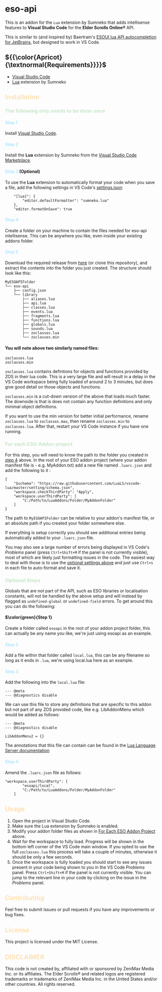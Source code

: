 <h1 style="color: Apricot;">eso-api</h1>

This is an addon for the `Lua` extension by Sumneko that adds intellisense features to **Visual Studio Code** for the **Elder Scrolls Online®** API.

This is similar to (and inspired by) Baertram's [ESOUI lua API autocompletion for JetBrains](https://www.esoui.com/downloads/info2654-ESOUIluaAPIautocompletionforJetBrainsIntelliJIDEAIDEEmmyLuapluginesouisourcessearch.html), but designed to work in VS Code.

## ${{\color{Apricot}{\textnormal{Requirements}}}}$

- [Visual Studio Code](https://code.visualstudio.com/)
- [Lua](https://marketplace.visualstudio.com/items?itemName=sumneko.lua) extension by Sumneko

## <font color="#FFE0B2">Installation</font>

### <font color="#C8E6C9">The following only needs to be done once</font>
#### <font color="#B3E5FC">Step 1</font>
Install [Visual Studio Code](https://code.visualstudio.com/).
#### <font color="#B3E5FC">Step 2</font>
Install the **Lua** extension by Sumneko from the [Visual Studio Code Marketplace](https://marketplace.visualstudio.com/items?itemName=sumneko.lua).
#### <font color="#B3E5FC">Step 3</font> (Optional)
To use the **Lua** extension to automatically format your code when you save a file, add the following settings in VS Code's [settings.json](https://code.visualstudio.com/docs/editor/settings#_settings-json-file):

```
    "[lua]": {
        "editor.defaultFormatter": "sumneko.lua"
    },
    "editor.formatOnSave": true
```
#### <font color="#B3E5FC">Step 4</font>
Create a folder on your machine to contain the files needed for eso-api intellisense. This can be anywhere you like, even inside your existing addons folder.
#### <font color="#B3E5FC">Step 5</font>
Download the required release from [here](https://github.com/Flat-Badger-1971/eso-api/releases) (or clone this repository), and extract the contents into the folder you just created. The structure should look like this:
```
MyESOAPIFolder
└── eso-api
    ├── config.json
    └── library
        ├── aliases.lua
        ├── api.lua
        ├── classes.lua
        ├── events.lua
        ├── fragments.lua
        ├── functions.lua
        ├── globals.lua
        ├── sounds.lua
        ├── zoclasses.lua
        └── zoclasses.min
```
#### You will note above two similarly named files:
```
zoclasses.lua
zoclasses.min
```
`zoclasses.lua` contains defintions for objects and functions provided by ZOS in their lua code. This is a very large file and will result in a delay in the VS Code workspace being fully loaded of around 2 to 3 minutes, but does give good detail on those objects and functions.

`zoclasses.min` is a cut-down version of the above that loads much faster. The downside is that is does not contain any function definitions and only minimal object definitions.

If you want to use the min version for better initial performance, rename `zoclasses.lua` to `zoclasses.max`, then rename `zoclasses.min` to `zoclasses.lua`. After that, restart your VS Code instance if you have one running.

### <font color="#C8E6C9">For each ESO Addon project</font>

For this step, you will need to know the path to the folder you created in [step 4](#step-4) above. In the root of your ESO addon project (where your addon manifest file is - e.g. MyAddon.txt) add a new file named `.luarc.json` and add the following to it :
```
{
    "$schema": "https://raw.githubusercontent.com/LuaLS/vscode-lua/master/setting/schema.json",
    "workspace.checkThirdParty": "Apply",
    "workspace.userThirdParty": [
        "C:/Path/to/LuaAddons/Folder/MyAddonFolder"
    ]
}
```
The path to `MyESOAPIFolder` can be relative to your addon's manifest file, or an absolute path if you created your folder somewhere else. 

If everything is setup correctly you should see additional entries being automatically added to your `.luarc.json` file.

You may also see a large number of errors being displayed in VS Code's *Problems* panel (press `Ctrl+Shift+M` if the panel is not currently visible), most of which are likely just formatting issues in the code. The easiest way to deal with those is to use the [optional settings above](#step-3-optional) and just use `Ctrl+s` in each file to auto-format and save it.

### <font color="#C8E6C9">Optional Steps</font>
Globals that are not part of the API, such as ESO libraries or localisation constants, will not be handled by the above setup and will instead by flagged as `undefined-global` or `undefined-field` errors. To get around this you can do the following:

#### $\color{green}{Step 1}
Create a folder called `esoapi` in the root of your addon project folder, this can actually be any name you like, we're just using esoapi as an example. 

#### <font color="#B3E5FC">Step 2</font>
Add a file within that folder called `local.lua`, this can be any filename so long as it ends in `.lua`, we're using local.lua here as an example.

#### <font color="#B3E5FC">Step 3</font>
Add the following into the `local.lua` file:
```
--- @meta
--- @diagnostics disable

```

We can use this file to store any definitions that are specific to this addon but not part of any ZOS provided code, like e.g. LibAddonMenu which would be added as follows:
```
--- @meta
--- @diagnostics disable

LibAddonMenu2 = {}
```

The annotations that this file can contain can be found in the [Lua Language Server documentation](https://luals.github.io/wiki/annotations)

#### <font color="#B3E5FC">Step 4</font>
Amend the `.luarc.json` file as follows:
```
"workspace.userThirdParty": [
        "esoapi/local",
        "C:/Path/to/LuaAddons/Folder/MyAddonFolder"
    ]
```

## <font color="#FFE0B2">Usage</font>

1. Open the project in Visual Studio Code.
2. Make sure the Lua extension by Sumneko is enabled.
3. Modify your addon folder files as shown in [For Each ESO Addon Project](#for-each-eso-addon-project) above.
4. Wait for the workspace to fully load. Progress will be shown in the bottom left corner of the VS Code main window. If you opted to use the full `zoclasses.lua` this process will take a couple of minutes, otherwise it should be only a few seconds.
5. Once the workspace is fully loaded you should start to see any issues present in your code being shown to you in the VS Code *Problems* panel. Press `Ctrl+Shift+M` if the panel is not currently visible. You can jump to the relevant line in your code by clicking on the issue in the *Problems* panel.

## <font color="#FFE0B2">Contributing</font>

Feel free to submit issues or pull requests if you have any improvements or bug fixes.

## <font color="#FFE0B2">License</font>

This project is licensed under the MIT License.

## <font color="#FFE0B2">DISCLAIMER</font>
This code is not created by, affiliated with or sponsored by ZeniMax
Media Inc. or its affiliates. The Elder Scrolls® and related logos are
registered trademarks or trademarks of ZeniMax Media Inc. in the United
States and/or other countries. All rights reserved.